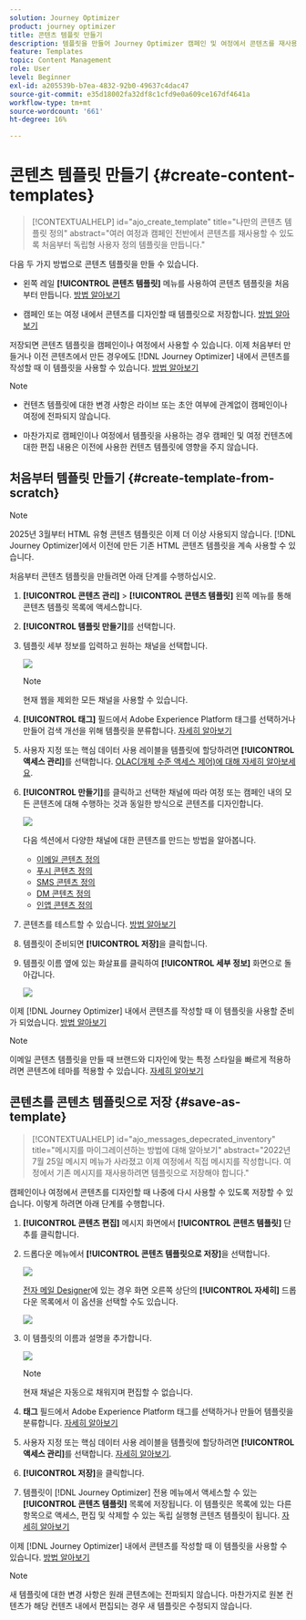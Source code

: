 ```yaml
---
solution: Journey Optimizer
product: journey optimizer
title: 콘텐츠 템플릿 만들기
description: 템플릿을 만들어 Journey Optimizer 캠페인 및 여정에서 콘텐츠를 재사용하는 방법에 대해 알아봅니다
feature: Templates
topic: Content Management
role: User
level: Beginner
exl-id: a205539b-b7ea-4832-92b0-49637c4dac47
source-git-commit: e35d18002fa32df8c1cfd9e0a609ce167df4641a
workflow-type: tm+mt
source-wordcount: '661'
ht-degree: 16%

---
```


# 콘텐츠 템플릿 만들기 {#create-content-templates}

>[!CONTEXTUALHELP]
>id="ajo_create_template"
>title="나만의 콘텐츠 템플릿 정의"
>abstract="여러 여정과 캠페인 전반에서 콘텐츠를 재사용할 수 있도록 처음부터 독립형 사용자 정의 템플릿을 만듭니다."

다음 두 가지 방법으로 콘텐츠 템플릿을 만들 수 있습니다.

* 왼쪽 레일 **[!UICONTROL 콘텐츠 템플릿]** 메뉴를 사용하여 콘텐츠 템플릿을 처음부터 만듭니다. [방법 알아보기](#create-template-from-scratch)

* 캠페인 또는 여정 내에서 콘텐츠를 디자인할 때 템플릿으로 저장합니다. [방법 알아보기](#save-as-template)

저장되면 콘텐츠 템플릿을 캠페인이나 여정에서 사용할 수 있습니다. 이제 처음부터 만들거나 이전 콘텐츠에서 만든 경우에도 [!DNL Journey Optimizer] 내에서 콘텐츠를 작성할 때 이 템플릿을 사용할 수 있습니다. [방법 알아보기](#use-content-templates)

>[!NOTE]
>
>* 컨텐츠 템플릿에 대한 변경 사항은 라이브 또는 초안 여부에 관계없이 캠페인이나 여정에 전파되지 않습니다.
>
>* 마찬가지로 캠페인이나 여정에서 템플릿을 사용하는 경우 캠페인 및 여정 컨텐츠에 대한 편집 내용은 이전에 사용한 컨텐츠 템플릿에 영향을 주지 않습니다.

## 처음부터 템플릿 만들기 {#create-template-from-scratch}

>[!NOTE]
>
>2025년 3월부터 HTML 유형 콘텐츠 템플릿은 이제 더 이상 사용되지 않습니다. [!DNL Journey Optimizer]에서 이전에 만든 기존 HTML 콘텐츠 템플릿을 계속 사용할 수 있습니다.

처음부터 콘텐츠 템플릿을 만들려면 아래 단계를 수행하십시오.

1. **[!UICONTROL 콘텐츠 관리]** > **[!UICONTROL 콘텐츠 템플릿]** 왼쪽 메뉴를 통해 콘텐츠 템플릿 목록에 액세스합니다.

1. **[!UICONTROL 템플릿 만들기]**&#x200B;를 선택합니다.

1. 템플릿 세부 정보를 입력하고 원하는 채널을 선택합니다.

   ![](assets/content-template-channels.png)

   >[!NOTE]
   >
   >현재 웹을 제외한 모든 채널을 사용할 수 있습니다.

1. **[!UICONTROL 태그]** 필드에서 Adobe Experience Platform 태그를 선택하거나 만들어 검색 개선을 위해 템플릿을 분류합니다. [자세히 알아보기](../start/search-filter-categorize.md#tags)

1. 사용자 지정 또는 핵심 데이터 사용 레이블을 템플릿에 할당하려면 **[!UICONTROL 액세스 관리]**&#x200B;를 선택합니다. [OLAC(개체 수준 액세스 제어)에 대해 자세히 알아보세요](../administration/object-based-access.md).

1. **[!UICONTROL 만들기]**&#x200B;를 클릭하고 선택한 채널에 따라 여정 또는 캠페인 내의 모든 콘텐츠에 대해 수행하는 것과 동일한 방식으로 콘텐츠를 디자인합니다.

   ![](assets/content-template-edition.png)

   다음 섹션에서 다양한 채널에 대한 콘텐츠를 만드는 방법을 알아봅니다.
   * [이메일 콘텐츠 정의](../email/get-started-email-design.md)
   * [푸시 콘텐츠 정의](../push/design-push.md)
   * [SMS 콘텐츠 정의](../sms/create-sms.md#sms-content)
   * [DM 콘텐츠 정의](../direct-mail/create-direct-mail.md)
   * [인앱 콘텐츠 정의](../in-app/design-in-app.md)

1. 콘텐츠를 테스트할 수 있습니다. [방법 알아보기](#test-template)

1. 템플릿이 준비되면 **[!UICONTROL 저장]**&#x200B;을 클릭합니다.

1. 템플릿 이름 옆에 있는 화살표를 클릭하여 **[!UICONTROL 세부 정보]** 화면으로 돌아갑니다.

   ![](assets/content-template-back.png)

이제 [!DNL Journey Optimizer] 내에서 콘텐츠를 작성할 때 이 템플릿을 사용할 준비가 되었습니다. [방법 알아보기](#use-content-templates)

>[!NOTE]
>
>이메일 콘텐츠 템플릿을 만들 때 브랜드와 디자인에 맞는 특정 스타일을 빠르게 적용하려면 콘텐츠에 테마를 적용할 수 있습니다. [자세히 알아보기](../email/apply-email-themes.md)

## 콘텐츠를 콘텐츠 템플릿으로 저장 {#save-as-template}

>[!CONTEXTUALHELP]
>id="ajo_messages_depecrated_inventory"
>title="메시지를 마이그레이션하는 방법에 대해 알아보기"
>abstract="2022년 7월 25일 메시지 메뉴가 사라졌고 이제 여정에서 직접 메시지를 작성합니다. 여정에서 기존 메시지를 재사용하려면 템플릿으로 저장해야 합니다."

캠페인이나 여정에서 콘텐츠를 디자인할 때 나중에 다시 사용할 수 있도록 저장할 수 있습니다. 이렇게 하려면 아래 단계를 수행합니다.

1. **[!UICONTROL 콘텐츠 편집]** 메시지 화면에서 **[!UICONTROL 콘텐츠 템플릿]** 단추를 클릭합니다.

1. 드롭다운 메뉴에서 **[!UICONTROL 콘텐츠 템플릿으로 저장]**&#x200B;을 선택합니다.

   ![](assets/content-template-button-save.png)

   [전자 메일 Designer](../email/get-started-email-design.md)에 있는 경우 화면 오른쪽 상단의 **[!UICONTROL 자세히]** 드롭다운 목록에서 이 옵션을 선택할 수도 있습니다.

   ![](assets/content-template-more-button-save.png)

1. 이 템플릿의 이름과 설명을 추가합니다.

   ![](assets/content-template-name.png)

   >[!NOTE]
   >
   >현재 채널은 자동으로 채워지며 편집할 수 없습니다.

1. **태그** 필드에서 Adobe Experience Platform 태그를 선택하거나 만들어 템플릿을 분류합니다. [자세히 알아보기](../start/search-filter-categorize.md#tags)

1. 사용자 지정 또는 핵심 데이터 사용 레이블을 템플릿에 할당하려면 **[!UICONTROL 액세스 관리]**&#x200B;를 선택합니다. [자세히 알아보기](../administration/object-based-access.md).

1. **[!UICONTROL 저장]**&#x200B;을 클릭합니다.

1. 템플릿이 [!DNL Journey Optimizer] 전용 메뉴에서 액세스할 수 있는 **[!UICONTROL 콘텐츠 템플릿]** 목록에 저장됩니다. 이 템플릿은 목록에 있는 다른 항목으로 액세스, 편집 및 삭제할 수 있는 독립 실행형 콘텐츠 템플릿이 됩니다. [자세히 알아보기](#access-manage-templates)

이제 [!DNL Journey Optimizer] 내에서 콘텐츠를 작성할 때 이 템플릿을 사용할 수 있습니다. [방법 알아보기](#use-content-templates)

>[!NOTE]
>
>새 템플릿에 대한 변경 사항은 원래 콘텐츠에는 전파되지 않습니다. 마찬가지로 원본 컨텐츠가 해당 컨텐츠 내에서 편집되는 경우 새 템플릿은 수정되지 않습니다.
